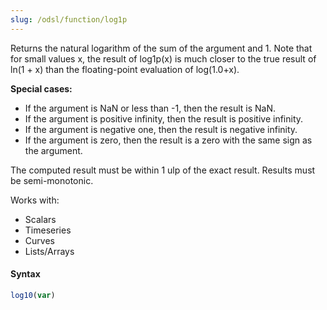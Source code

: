 ```yaml
---
slug: /odsl/function/log1p
---
```

Returns the natural logarithm of the sum of the argument and 1. Note that for small values x, the result of log1p(x) is much closer to the true result of ln(1 + x) than the floating-point evaluation of log(1.0+x).

**Special cases:**
* If the argument is NaN or less than -1, then the result is NaN.
* If the argument is positive infinity, then the result is positive infinity.
* If the argument is negative one, then the result is negative infinity.
* If the argument is zero, then the result is a zero with the same sign as the argument.

The computed result must be within 1 ulp of the exact result. Results must be semi-monotonic.

Works with:
* Scalars
* Timeseries
* Curves
* Lists/Arrays

#### Syntax
```js
log10(var)
```
